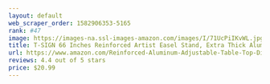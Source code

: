 ```yaml
---
layout: default 
﻿web_scraper_order: 1582906353-5165
rank: #47
image: https://images-na.ssl-images-amazon.com/images/I/71UcPiIKvWL.jpg
title: T-SIGN 66 Inches Reinforced Artist Easel Stand, Extra Thick Aluminum Metal Tripod Display Easel…
url: https://www.amazon.com/Reinforced-Aluminum-Adjustable-Table-Top-Displaying/dp/B076X3WZHB/ref=zg_mw_arts-crafts_47?_encoding=UTF8&psc=1&refRID=AC0VFVM6SB4FTE33VGXN
reviews: 4.4 out of 5 stars
price: $20.99 
---
```


